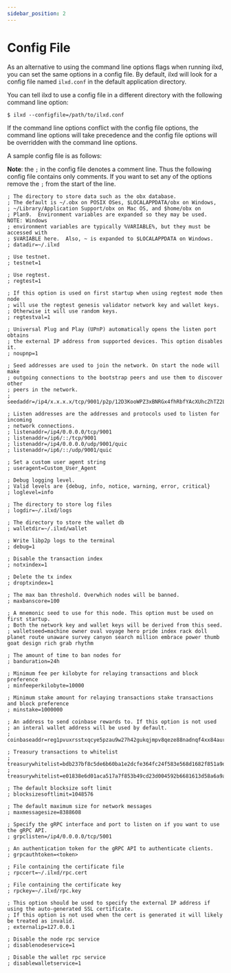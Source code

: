```yaml
---
sidebar_position: 2
---
```


# Config File

As an alternative to using the command line options flags when running ilxd, you can set the same options in a config file.
By default, ilxd will look for a config file named `ilxd.conf` in the default application directory. 

You can tell ilxd to use a config file in a different directory with the following command line option:
```
$ ilxd --configfile=/path/to/ilxd.conf
```

If the command line options conflict with the config file options, the command line options will take precedence and the
config file options will be overridden with the command line options.

A sample config file is as follows:

**Note**: the `;` in the config file denotes a comment line. Thus the following config file contains only  comments.
If you want to set any of the options remove the `;` from the start of the line.

```
; The directory to store data such as the obx database.
; The default is ~/.obx on POSIX OSes, $LOCALAPPDATA/obx on Windows,
; ~/Library/Application Support/obx on Mac OS, and $home/obx on
; Plan9.  Environment variables are expanded so they may be used.  NOTE: Windows
; environment variables are typically %VARIABLE%, but they must be accessed with
; $VARIABLE here.  Also, ~ is expanded to $LOCALAPPDATA on Windows.
; datadir=~/.ilxd

; Use testnet.
; testnet=1

; Use regtest.
; regtest=1

; If this option is used on first startup when using regtest mode then node
; will use the regtest genesis validator network key and wallet keys.
; Otherwise it will use random keys.
; regtestval=1

; Universal Plug and Play (UPnP) automatically opens the listen port obtains
; the external IP address from supported devices. This option disables it.
; noupnp=1

; Seed addresses are used to join the network. On start the node will make
; outgoing connections to the bootstrap peers and use them to discover other
; peers in the network.
; seedaddr=/ip4/x.x.x.x/tcp/9001/p2p/12D3KooWPZ3xBNRGx4fhRbfYAcXUhcZhTZ2LCkJ74kJXGfz9TVLT

; Listen addresses are the addresses and protocols used to listen for incoming
; network connections.
; listenaddr=/ip4/0.0.0.0/tcp/9001
; listenaddr=/ip6/::/tcp/9001
; listenaddr=/ip4/0.0.0.0/udp/9001/quic
; listenaddr=/ip6/::/udp/9001/quic

; Set a custom user agent string
; useragent=Custom_User_Agent

; Debug logging level.
; Valid levels are {debug, info, notice, warning, error, critical}
; loglevel=info

; The directory to store log files
; logdir=~/.ilxd/logs

; The directory to store the wallet db
; walletdir=~/.ilxd/wallet

; Write libp2p logs to the terminal
; debug=1

; Disable the transaction index
; notxindex=1

; Delete the tx index
; droptxindex=1

; The max ban threshold. Overwhich nodes will be banned.
; maxbanscore=100

; A mnemonic seed to use for this node. This option must be used on first startup.
; Both the network key and wallet keys will be derived from this seed.
; walletseed=machine owner oval voyage hero pride index rack doll planet route unaware survey canyon search million embrace power thumb goat design rich grab rhythm

; The amount of time to ban nodes for
; banduration=24h

; Minimum fee per kilobyte for relaying transactions and block preference
; minfeeperkilobyte=10000

; Minimum stake amount for relaying transactions stake transactions and block preference
; minstake=1000000

; An address to send coinbase rewards to. If this option is not used
; an interal wallet address will be used by default.
; coinbaseaddr=reg1pvuxrsstxqcye5pzau9w27h42gukqjmpv8qeze88nadnqf4xx84aursjg6qd608vlxkcrda7zyzmuhwyzxu5q6j5s48htc60q065fu5cdvhnq9

; Treasury transactions to whitelist
; treasurywhitelist=bdb237bf8c5de6b60ba1e2dcfe364fc24f583e568d1682f851a9d0f11a45c78d
; treasurywhitelist=e01838e6d01aca517a7f853b49cd23d004592b6681613d58a6a9a66dc630703c

; The default blocksize soft limit
; blocksizesoftlimit=1048576

; The default maximum size for network messages
; maxmessagesize=8388608

; Specify the gRPC interface and port to listen on if you want to use the gRPC API.
; grpclisten=/ip4/0.0.0.0/tcp/5001

; An authentication token for the gRPC API to authenticate clients.
; grpcauthtoken=<token>

; File containing the certificate file
; rpccert=~/.ilxd/rpc.cert

; File containing the certificate key
; rpckey=~/.ilxd/rpc.key

; This option should be used to specify the external IP address if using the auto-generated SSL certificate.
; If this option is not used when the cert is generated it will likely be treated as invalid.
; externalip=127.0.0.1

; Disable the node rpc service
; disablenodeservice=1

; Disable the wallet rpc service
; disablewalletservice=1

```
